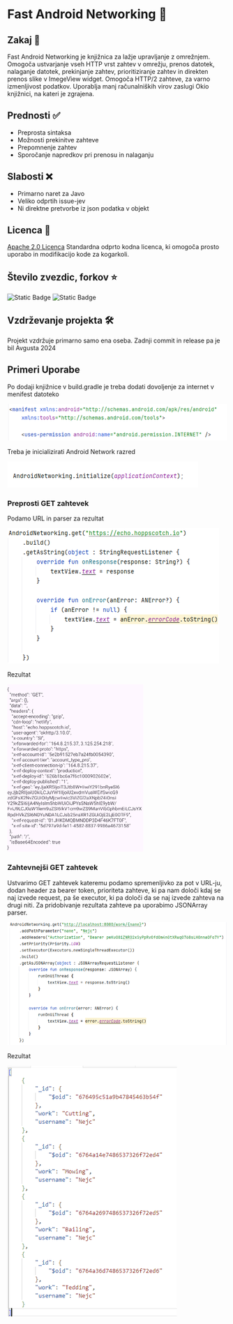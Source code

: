 # Fast Android Networking 📡

## Zakaj 🤔

Fast Android Networking je knjižnica za lažje upravljanje z omrežnjem. Omogoča ustvarjanje vseh HTTP vrst zahtev v omrežju, prenos datotek, nalaganje datotek, prekinjanje zahtev, prioritiziranje zahtev in direkten prenos slike v ImegeView widget. Omogoča HTTP/2 zahteve, za varno izmenljivost podatkov. Uporablja manj računalniških virov zaslugi Okio knjižnici, na kateri je zgrajena. 

## Prednosti ✅
- Preprosta sintaksa
- Možnosti prekinitve zahteve
- Prepomnenje zahtev
- Sporočanje napredkov pri prenosu in nalaganju

## Slabosti ❌
- Primarno naret za Javo
- Veliko odprtih issue-jev
- Ni direktne pretvorbe iz json podatka v objekt

## Licenca 📄

[Apache 2.0 Licenca](https://github.com/amitshekhariitbhu/Fast-Android-Networking?tab=Apache-2.0-1-ov-file#readme)
Standardna odprto kodna licenca, ki omogoča prosto uporabo in modifikacijo kode za kogarkoli.

## Število zvezdic, forkov ⭐

![Static Badge](https://img.shields.io/badge/Stars-5700-blue)
![Static Badge](https://img.shields.io/badge/Forks-962-blue)

## Vzdrževanje projekta 🛠️

Projekt vzdržuje primarno samo ena oseba. Zadnji commit in release pa je bil Avgusta 2024

## Primeri Uporabe

Po dodaji knjižnice v build.gradle je treba dodati dovoljenje za internet v menifest datoteko

![Menifest](/assets/menifest_perrmission.png)

Treba je inicializirati Android Network razred

![Init](/assets/inicialization.png)

### Preprosti GET zahtevek

Podamo URL in parser za rezultat

![get](/assets/simple_get.png)

Rezultat

![get_result](/assets/simple_get_result.png)

### Zahtevnejši GET zahtevek

Ustvarimo GET zahtevek kateremu podamo spremenljivko za pot v URL-ju, dodan header za bearer token, prioriteta zahteve, ki pa nam določi kdaj se naj izvede request, pa še executor, ki pa določi da se naj izvede zahteva na drugi niti. Za pridobivanje rezultata zahteve pa uporabimo JSONArray parser.

![get](/assets/more_coplicated_get.png)

Rezultat

![get_result](/assets/more_coplicated_get_result.png)


